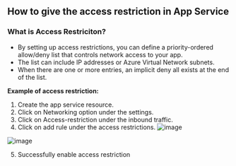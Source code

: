 ## How to give the access restriction in App Service
### What is Access Restriciton?
- By setting up access restrictions, you can define a priority-ordered allow/deny list that controls network access to your app. 
- The list can include IP addresses or Azure Virtual Network subnets. 
- When there are one or more entries, an implicit deny all exists at the end of the list.

**Example of access restriction:**
1. Create the app service resource.
2. Click on Networking option under the settings.
3. Click on Access-restriction under the inbound traffic.
4. Click on add rule under the access restrictions.
![image](https://user-images.githubusercontent.com/91359308/175483555-6b06f496-b5e6-4c21-b74c-0b6a0e631904.png)

![image](https://user-images.githubusercontent.com/91359308/175484090-c71826c6-f5ac-41b5-a9cb-554396a2f900.png)

5. Successfully enable access restriction
